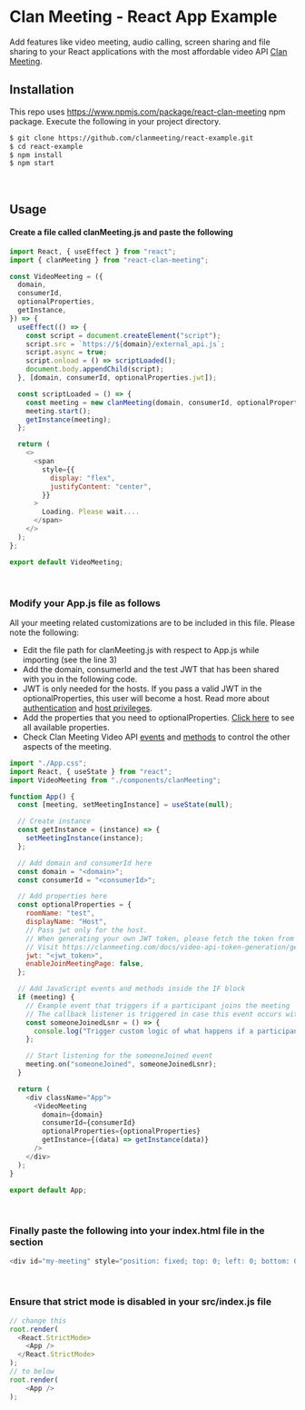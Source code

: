 # Clan Meeting - React App Example
Add features like video meeting, audio calling, screen sharing and file sharing to your React applications with the most affordable video API [Clan Meeting](https://clanmeeting.com).
&nbsp;
## Installation
This repo uses https://www.npmjs.com/package/react-clan-meeting npm package. Execute the following in your project directory.
```sh
$ git clone https://github.com/clanmeeting/react-example.git
$ cd react-example
$ npm install
$ npm start
```
&nbsp;
## Usage
#### Create a file called clanMeeting.js and paste the following
```javascript
import React, { useEffect } from "react";
import { clanMeeting } from "react-clan-meeting";

const VideoMeeting = ({
  domain,
  consumerId,
  optionalProperties,
  getInstance,
}) => {
  useEffect(() => {
    const script = document.createElement("script");
    script.src = `https://${domain}/external_api.js`;
    script.async = true;
    script.onload = () => scriptLoaded();
    document.body.appendChild(script);
  }, [domain, consumerId, optionalProperties.jwt]);

  const scriptLoaded = () => {
    const meeting = new clanMeeting(domain, consumerId, optionalProperties);
    meeting.start();
    getInstance(meeting);
  };

  return (
    <>
      <span
        style={{
          display: "flex",
          justifyContent: "center",
        }}
      >
        Loading. Please wait....
      </span>
    </>
  );
};

export default VideoMeeting;
```
&nbsp;
### Modify your App.js file as follows
All your meeting related customizations are to be included in this file. Please note the following:  

- Edit the file path for clanMeeting.js with respect to App.js while importing (see the line 3)
- Add the domain, consumerId and the test JWT that has been shared with you in the following code.
- JWT is only needed for the hosts. If you pass a valid JWT in the optionalProperties, this user will become a host. Read more about [authentication](https://clanmeeting.com/docs/video-api/authentication/) and [host privileges](https://clanmeeting.com/docs/video-api/host-privileges/).
- Add the properties that you need to optionalProperties. [Click here](https://clanmeeting.com/docs/video-api-customization-and-controls/properties/) to see all available properties.
- Check Clan Meeting Video API [events](https://clanmeeting.com/docs/video-api-customization-and-controls/events) and [methods](https://clanmeeting.com/docs/video-api-customization-and-controls/methods) to control the other aspects of the meeting.
```javascript
import "./App.css";
import React, { useState } from "react";
import VideoMeeting from "./components/clanMeeting";

function App() {
  const [meeting, setMeetingInstance] = useState(null);

  // Create instance
  const getInstance = (instance) => {
    setMeetingInstance(instance);
  };

  // Add domain and consumerId here
  const domain = "<domain>";
  const consumerId = "<consumerId>";

  // Add properties here
  const optionalProperties = {
    roomName: "test",
    displayName: "Host",
    // Pass jwt only for the host.
    // When generating your own JWT token, please fetch the token from your backend server
    // Visit https://clanmeeting.com/docs/video-api-token-generation/generate-jwt/
    jwt: "<jwt_token>",
    enableJoinMeetingPage: false,
  };

  // Add JavaScript events and methods inside the IF block
  if (meeting) {
    // Example event that triggers if a participant joins the meeting
    // The callback listener is triggered in case this event occurs within the meeting
    const someoneJoinedLsnr = () => {
      console.log("Trigger custom logic of what happens if a participant joins the meeting");
    };

    // Start listening for the someoneJoined event
    meeting.on("someoneJoined", someoneJoinedLsnr);
  }

  return (
    <div className="App">
      <VideoMeeting
        domain={domain}
        consumerId={consumerId}
        optionalProperties={optionalProperties}
        getInstance={(data) => getInstance(data)}
      />
    </div>
  );
}

export default App;
```
&nbsp;
### Finally paste the following into your index.html file in the <body> section
``` javascript
<div id="my-meeting" style="position: fixed; top: 0; left: 0; bottom: 0; right: 0; width: 100%; height: 100%; border: none; margin: 0; padding: 0; overflow: hidden; z-index: 99;"></div>
```
&nbsp;
### Ensure that strict mode is disabled in your src/index.js file
``` javascript
// change this
root.render(
  <React.StrictMode>
    <App />
  </React.StrictMode>
);
// to below
root.render(
    <App />
);

```
